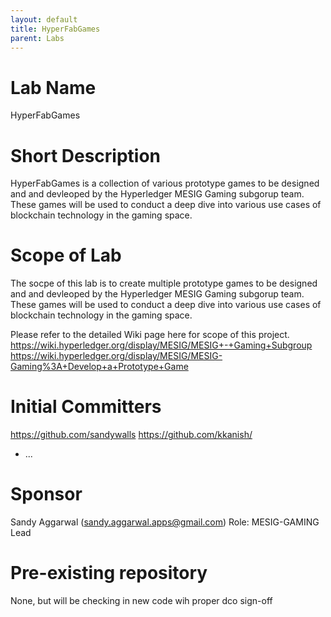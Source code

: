 ```yaml
---
layout: default
title: HyperFabGames
parent: Labs
---
```

# Lab Name
HyperFabGames

# Short Description
HyperFabGames is a collection of various prototype games to be designed and and devleoped by the Hyperledger MESIG Gaming subgorup team. These games will be used to conduct a deep dive into various use cases of blockchain technology in the gaming space. 

# Scope of Lab
The socpe of this lab is to create multiple prototype games to be designed and and devleoped by the Hyperledger MESIG Gaming subgorup team. 
These games will be used to conduct a deep dive into various use cases of blockchain technology in the gaming space. 

Please refer to the detailed Wiki page here for scope of this project. 
https://wiki.hyperledger.org/display/MESIG/MESIG+-+Gaming+Subgroup
https://wiki.hyperledger.org/display/MESIG/MESIG-Gaming%3A+Develop+a+Prototype+Game

# Initial Committers
https://github.com/sandywalls
https://github.com/kkanish/
- ...

# Sponsor
Sandy Aggarwal (sandy.aggarwal.apps@gmail.com)
Role: MESIG-GAMING Lead

# Pre-existing repository
None, but will be checking in new code wih proper dco sign-off
